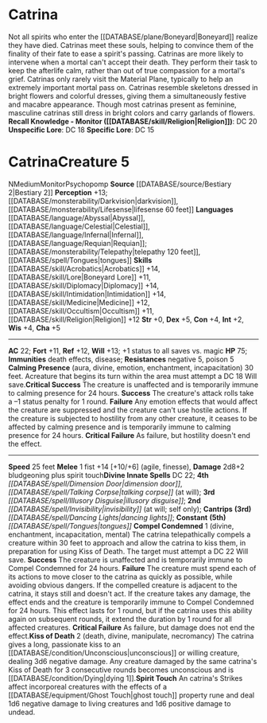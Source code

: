 ﻿---
ac: '22'
alignment: N
all_resistance: null
burrow_speed: null
charisma: '+5'
climb_speed: null
constitution: '+4'
creature_ability:
- Calming Presence
- Compel Condemned
- Kiss of Death
- Spirit Touch
creature_family: '[[DATABASE/monsterfamily/Psychopomp|Psychopomp]]'
dexterity: '+5'
element: null
fly_speed: null
fortitude: '+11'
hardness: null
hp: '75'
id: '768'
immunity:
- '[[DATABASE/trait/Death|death]] effects'
- '[[DATABASE/trait/Disease|disease]]'
intelligence: '+2'
land_speed: '25'
language:
- '[[DATABASE/language/Abyssal|Abyssal]]'
- '[[DATABASE/language/Celestial|Celestial]]'
- '[[DATABASE/language/Infernal|Infernal]]'
- '[[DATABASE/language/Requian|Requian]] ; [[DATABASE/monsterability/Telepathy|telepathy
  120 feet]]'
- '[[DATABASE/spell/Tongues|tongues]]'
level: '5'
max_speed: '25'
name: Catrina
perception: '+13'
rarity: Common
reflex: '+12'
resistance:
- negative 5
- poison 5
rus_type_level: null
school: null
sense:
- '[[DATABASE/monsterability/Darkvision|darkvision]]'
- '[[DATABASE/monsterability/Lifesense|lifesense 60 feet]]'
size: Medium
skill:
- '[[DATABASE/skill/Acrobatics|Acrobatics]] +14'
- '[[DATABASE/skill/Lore|Boneyard Lore]] +11'
- '[[DATABASE/skill/Diplomacy|Diplomacy]] +14'
- '[[DATABASE/skill/Intimidation|Intimidation]] +14'
- '[[DATABASE/skill/Medicine|Medicine]] +12'
- '[[DATABASE/skill/Occultism|Occultism]] +11'
- '[[DATABASE/skill/Religion|Religion]] +12'
source: '[[DATABASE/source/Bestiary 2|Bestiary 2]]'
speed:
- 25 feet
spell:
- '[[DATABASE/spell/Dancing Lights|Dancing Lights]]'
- '[[DATABASE/spell/Dimension Door|Dimension Door]]'
- '[[DATABASE/spell/Illusory Disguise|Illusory Disguise]]'
- '[[DATABASE/spell/Invisibility|Invisibility]]'
- '[[DATABASE/spell/Talking Corpse|Talking Corpse]]'
- '[[DATABASE/spell/Tongues|Tongues]]'
strength: '+0'
strength_req: '0'
strongest_save:
- Will
swim_speed: null
trait:
- '[[DATABASE/trait/Monitor|Monitor]]'
- '[[DATABASE/trait/Psychopomp|Psychopomp]]'
type: Creature
vision: Darkvision
weakest_save:
- Fortitude
weakness: null
will: '+13'
wisdom: '+4'

---
# Catrina

Not all spirits who enter the [[DATABASE/plane/Boneyard|Boneyard]] realize they have died. Catrinas meet these souls, helping to convince them of the finality of their fate to ease a spirit's passing. Catrinas are more likely to intervene when a mortal can't accept their death. They perform their task to keep the afterlife calm, rather than out of true compassion for a mortal's grief. Catrinas only rarely visit the Material Plane, typically to help an extremely important mortal pass on.
 Catrinas resemble skeletons dressed in bright flowers and colorful dresses, giving them a simultaneously festive and macabre appearance. Though most catrinas present as feminine, masculine catrinas still dress in bright colors and carry garlands of flowers.
**Recall Knowledge - Monitor ([[DATABASE/skill/Religion|Religion]])**: DC 20
**Unspecific Lore**: DC 18
**Specific Lore**: DC 15

# Catrina<span class="item-type">Creature 5</span>

<span class="trait-alignment item-trait">N</span><span class="trait-size item-trait">Medium</span><span class="item-trait">Monitor</span><span class="item-trait">Psychopomp</span>
**Source** [[DATABASE/source/Bestiary 2|Bestiary 2]] 
**Perception** +13; [[DATABASE/monsterability/Darkvision|darkvision]], [[DATABASE/monsterability/Lifesense|lifesense 60 feet]]
**Languages** [[DATABASE/language/Abyssal|Abyssal]], [[DATABASE/language/Celestial|Celestial]], [[DATABASE/language/Infernal|Infernal]], [[DATABASE/language/Requian|Requian]]; [[DATABASE/monsterability/Telepathy|telepathy 120 feet]], [[DATABASE/spell/Tongues|tongues]]
**Skills** [[DATABASE/skill/Acrobatics|Acrobatics]] +14, [[DATABASE/skill/Lore|Boneyard Lore]] +11, [[DATABASE/skill/Diplomacy|Diplomacy]] +14, [[DATABASE/skill/Intimidation|Intimidation]] +14, [[DATABASE/skill/Medicine|Medicine]] +12, [[DATABASE/skill/Occultism|Occultism]] +11, [[DATABASE/skill/Religion|Religion]] +12
**Str** +0, **Dex** +5, **Con** +4, **Int** +2, **Wis** +4, **Cha** +5

---
**AC** 22; **Fort** +11, **Ref** +12, **Will** +13; +1 status to all saves vs. magic
**HP** 75; **Immunities** death effects, disease; **Resistances** negative 5, poison 5
<span class="in-box-ability">**Calming Presence** (aura, divine, emotion, enchantment, incapacitation) 30 feet. A</span><span class="in-box-ability">creature that begins its turn within the area must attempt a DC 18 Will save.</span><span class="in-box-ability">**Critical Success** The creature is unaffected and is temporarily immune to calming presence for 24 hours. </span><span class="in-box-ability">**Success** The creature's attack rolls take a –1 status penalty for 1 round. </span><span class="in-box-ability">**Failure** Any emotion effects that would affect the creature are suppressed and the creature can't use hostile actions. If the creature is subjected to hostility from any other creature, it ceases to be affected by calming presence and is temporarily immune to calming presence for 24 hours. </span><span class="in-box-ability">**Critical Failure** As failure, but hostility doesn't end the effect.</span>

---
**Speed** 25 feet
<span class="in-box-ability">**Melee** <span class="action-icon">1</span> fist +14 [+10/+6] (agile, finesse), **Damage** 2d8+2 bludgeoning plus spirit touch</span>**Divine Innate Spells** DC 22; **4th** _[[DATABASE/spell/Dimension Door|dimension door]]_, _[[DATABASE/spell/Talking Corpse|talking corpse]]_ (at will); **3rd** _[[DATABASE/spell/Illusory Disguise|illusory disguise]]_; **2nd** _[[DATABASE/spell/Invisibility|invisibility]]_ (at will; self only); **Cantrips** **(3rd)** _[[DATABASE/spell/Dancing Lights|dancing lights]]_; **Constant** **(5th)** _[[DATABASE/spell/Tongues|tongues]]_
<span class="in-box-ability">**Compel Condemned** <span class="action-icon">1</span> (divine, enchantment, incapacitation, mental) The catrina telepathically compels a creature within 30 feet to approach and allow the catrina to kiss them, in preparation for using Kiss of Death. The target must attempt a DC 22 Will save. 
**Success** The creature is unaffected and is temporarily immune to Compel Condemned for 24 hours. 
**Failure** The creature must spend each of its actions to move closer to the catrina as quickly as possible, while avoiding obvious dangers. If the compelled creature is adjacent to the catrina, it stays still and doesn't act. If the creature takes any damage, the effect ends and the creature is temporarily immune to Compel Condemned for 24 hours. This effect lasts for 1 round, but if the catrina uses this ability again on subsequent rounds, it extend the duration by 1 round for all affected creatures. 
**Critical Failure** As failure, but damage does not end the effect.</span><span class="in-box-ability">**Kiss of Death** <span class="action-icon">2</span> (death, divine, manipulate, necromancy) The catrina gives a long, passionate kiss to an [[DATABASE/condition/Unconscious|unconscious]] or willing creature, dealing 3d6 negative damage. Any creature damaged by the same catrina's Kiss of Death for 3 consecutive rounds becomes unconscious and is [[DATABASE/condition/Dying|dying 1]].</span><span class="in-box-ability">**Spirit Touch** An catrina's Strikes affect incorporeal creatures with the effects of a [[DATABASE/equipment/Ghost Touch|ghost touch]] property rune and deal 1d6 negative damage to living creatures and 1d6 positive damage to undead.</span>